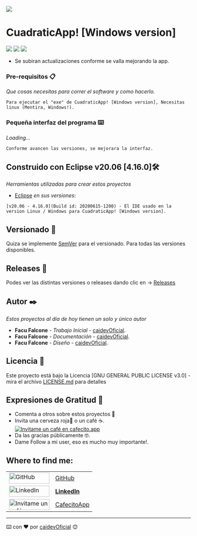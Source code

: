 <!--[![Facu's github stats](https://github-readme-stats.vercel.app/api?username=caidevOficial&show_icons=true&theme=tokyonight)](https://github.com/caidevOficial/tp_laboratorio_1)-->
<a href="https://github.com/caidevOficial/CuadraticApp_C">
  <img align="center" src="https://github-readme-stats.vercel.app/api?username=caidevOficial&show_icons=true&theme=tokyonight" />
</a><br>

# CuadraticApp! [Windows version]

![](https://github.com/caidevOficial/CuatraticApp_C/blob/master/CuadraticApp_C/Pictures/krypton_v1.1.01_1.png)
![](https://github.com/caidevOficial/CuatraticApp_C/blob/master/CuadraticApp_C/Pictures/krypton_v1.1.01_2.png)
![](https://github.com/caidevOficial/CuatraticApp_C/blob/master/CuadraticApp_C/Pictures/krypton_v1.1.01_3.png)


* Se subiran actualizaciones conforme se valla mejorando la app.

### Pre-requisitos 📋

_Que cosas necesitas para correr el software y como hacerlo._

```
Para ejecutar el "exe" de CuadraticApp! [Windows version], Necesitas linux (Mentira, Windows!).
```

### Pequeña interfaz del programa ⌨️

_Loading..._

```
Conforme avancen las versiones, se mejorara la interfaz.
```

## Construido con Eclipse v20.06 [4.16.0]🛠️

_Herramientas utilizadas para crear estos proyectos_

* [Eclipse](https://www.eclipse.org/) 
_en sus versiones_:
```
[v20.06 - 4.16.0](Build id: 20200615-1200) - El IDE usado en la version Linux / Windows para CuadraticApp! [Windows version].
```

## Versionado 📌

Quiza se implemente [SemVer](http://semver.org/) para el versionado. Para todas las versiones disponibles.


## Releases 📌

Podes ver las distintas versiones o releases dando clic en -> [Releases](https://github.com/caidevOficial/CuatraticApp_C/releases)

## Autor ✒️

_Estos proyectos al día de hoy tienen un solo y único autor_

* **Facu Falcone** - *Trabajo Inicial* - [caidevOficial](https://github.com/caidevOficial).
* **Facu Falcone** - *Documentación* - [caidevOficial](https://github.com/caidevOficial).
* **Facu Falcone** - *Diseño* - [caidevOficial](https://github.com/caidevOficial).

## Licencia 📄

Este proyecto está bajo la Licencia [GNU GENERAL PUBLIC LICENSE v3.0] - mira el archivo [LICENSE.md](LICENSE) para detalles

## Expresiones de Gratitud 🎁

* Comenta a otros sobre estos proyectos 📢
* Invita una cerveza roja🍺 o un café ☕.<br>
<a href='https://cafecito.app/caidevoficial' rel='noopener' target='_blank'><img srcset='https://cdn.cafecito.app/imgs/buttons/button_5.png 1x, https://cdn.cafecito.app/imgs/buttons/button_5_2x.png 2x, https://cdn.cafecito.app/imgs/buttons/button_5_3.75x.png 3.75x' src='https://cdn.cafecito.app/imgs/buttons/button_5.png' alt='Invitame un café en cafecito.app' /></a>
* Da las gracias públicamente 🤓.
* Dame Follow a mi user, eso es mucho muy importante!.

## Where to find me:
  <table>
        <tbody>
            <tr>
                <td><a href="https://github.com/caidevOficial/" target="_blank">
                        <img alt="GitHub" src="https://img.shields.io/badge/GitHub-%2312100E.svg?&style=for-the-badge&logo=Github&logoColor=white"
                            width="110px" height="30px" /></td>
                <td><a href="https://github.com/caidevOficial/">GitHub</a></td>
            </tr>
            <tr>
                <td><a href="https://www.linkedin.com/in/facundo-falcone/" target="_blank">
                </a><img alt="LinkedIn" src="https://img.shields.io/badge/linkedin-%230077B5.svg?&style=for-the-badge&logo=linkedin&logoColor=white" width="110px"
                        height="30px" /></td>
                <td><a href="https://www.linkedin.com/in/facundo-falcone/"><b>LinkedIn</b></a></td>
            </tr>
            <tr>
                <td><a href='https://cafecito.app/caidevoficial/' rel='noopener' target='_blank'>
                </a><img alt='Invitame un café en cafecito.app' srcset='https://cdn.cafecito.app/imgs/buttons/button_5.png 1x, https://cdn.cafecito.app/imgs/buttons/button_5_2x.png 2x, https://cdn.cafecito.app/imgs/buttons/button_5_3.75x.png 3.75x' src='https://cdn.cafecito.app/imgs/buttons/button_5.png' width="110px"
                height="30px" /></td>
                <td><a href="https://cafecito.app/caidevoficial/">CafecitoApp</a></td>
            </tr>
        </tbody>
    </table>


---
⌨️ con ❤️ por [caidevOficial](https://github.com/caidevOficial) 😊
